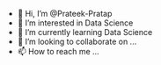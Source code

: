 - 👋 Hi, I’m @Prateek-Pratap
- 👀 I’m interested in Data Science
- 🌱 I’m currently learning Data Science
- 💞️ I’m looking to collaborate on ...
- 📫 How to reach me ...

<!---
Prateek-Pratap/Prateek-Pratap is a ✨ special ✨ repository because its `README.md` (this file) appears on your GitHub profile.
You can click the Preview link to take a look at your changes.
--->
